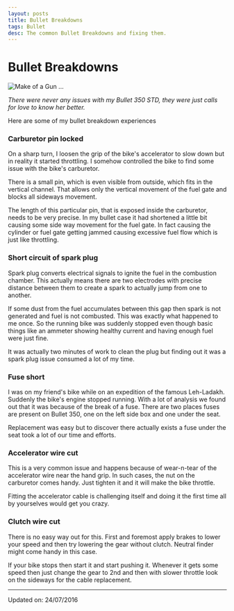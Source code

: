 ```yaml
---
layout: posts
title: Bullet Breakdowns
tags: Bullet
desc: The common Bullet Breakdowns and fixing them.
---
```


# Bullet Breakdowns

![Make of a Gun ...](https://raw.githubusercontent.com/yogeshpowar/blog/main/images/bullet.jpg)

_There were never any issues with my Bullet 350 STD,
they were just calls for love to know her better._

Here are some of my bullet breakdown experiences


### Carburetor pin locked

On a sharp turn, I loosen the grip of the bike's accelerator to slow down but in
reality it started throttling. I somehow controlled the bike to find some issue
with the bike's carburetor.

There is a small pin, which is even visible from outside, which fits in the
vertical channel. That allows only the vertical movement of the fuel gate and
blocks all sideways movement.

The length of this particular pin, that is exposed inside the carburetor, needs
to be very precise. In my bullet case it had shortened a little bit causing some
side way movement for the fuel gate. In fact causing the cylinder or fuel gate
getting jammed causing excessive fuel flow which is just like throttling.

### Short circuit of spark plug


Spark plug converts electrical signals to ignite the fuel in the combustion
chamber. This actually means there are two electrodes with precise distance
between them to create a spark to actually jump from one to another.

If some dust from the fuel accumulates between this gap then spark is not
generated and fuel is not combusted. This was exactly what happened to me once.
So the running bike was suddenly stopped even though basic things like an
ammeter showing healthy current and having enough fuel were just fine.

It was actually two minutes of work to clean the plug but finding out it was a
spark plug issue consumed a lot of my time.

### Fuse short

I was on my friend's bike while on an expedition of the famous Leh-Ladakh.
Suddenly the bike's engine stopped running. With a lot of analysis we found out
that it was because of the break of a fuse. There are two places fuses are
present on Bullet 350, one on the left side box and one under the seat.

Replacement was easy but to discover there actually exists a fuse under the seat
took a lot of our time and efforts.

### Accelerator wire cut

This is a very common issue and happens because of wear-n-tear of the
accelerator wire near the hand grip. In such cases, the nut on the carburetor
comes handy. Just tighten it and it will make the bike throttle.

Fitting the accelerator cable is challenging itself and doing it the first time
all by yourselves would get you crazy.

### Clutch wire cut

There is no easy way out for this. First and foremost apply brakes to lower your
speed and then try lowering the gear without clutch. Neutral finder might come
handy in this case.

If your bike stops then start it and start pushing it. Whenever it gets some
speed then just change the gear to 2nd and then with slower throttle look on the
sideways for the cable replacement.

---

Updated on: 24/07/2016
